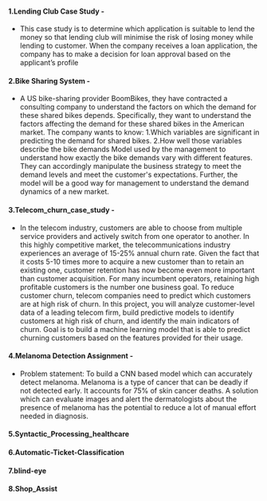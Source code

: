 #### 1.Lending Club Case Study - 
- This case study is to determine which application is suitable to lend the money so that lending club will minimise the risk of losing money while lending to customer. When the company receives a loan application, the company has to make a decision for loan approval based on the applicant’s profile

#### 2.Bike Sharing System -
- A US bike-sharing provider BoomBikes, they have contracted a consulting company to understand the factors on which the demand for these shared bikes depends. Specifically, they want to understand the factors affecting the demand for these shared bikes in the American market. The company wants to know:
1.Which variables are significant in predicting the demand for shared bikes.
2.How well those variables describe the bike demands
Model used by the management to understand how exactly the bike demands vary with different features. They can accordingly manipulate the business strategy to meet the demand levels and meet the customer's expectations. Further, the model will be a good way for management to understand the demand dynamics of a new market.

#### 3.Telecom_churn_case_study -
- In the telecom industry, customers are able to choose from multiple service providers and actively switch from one operator to another. In this highly competitive market, the telecommunications industry experiences an average of 15-25% annual churn rate. Given the fact that it costs 5-10 times more to acquire a new customer than to retain an existing one, customer retention has now become even more important than customer acquisition.
For many incumbent operators, retaining high profitable customers is the number one business goal. To reduce customer churn, telecom companies need to predict which customers are at high risk of churn. In this project, you will analyze customer-level data of a leading telecom firm, build predictive models to identify customers at high risk of churn, and identify the main indicators of churn.
Goal is to build a machine learning model that is able to predict churning customers based on the features provided for their usage.

#### 4.Melanoma Detection Assignment -
- Problem statement: To build a CNN based model which can accurately detect melanoma. Melanoma is a type of cancer that can be deadly if not detected early. It accounts for 75% of skin cancer deaths. A solution which can evaluate images and alert the dermatologists about the presence of melanoma has the potential to reduce a lot of manual effort needed in diagnosis.

#### 5.Syntactic_Processing_healthcare

#### 6.Automatic-Ticket-Classification

#### 7.blind-eye

#### 8.Shop_Assist
